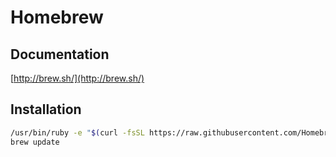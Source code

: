 # Homebrew

## Documentation

[http://brew.sh/](http://brew.sh/)

## Installation

```bash
/usr/bin/ruby -e "$(curl -fsSL https://raw.githubusercontent.com/Homebrew/install/master/install)"
brew update
```
